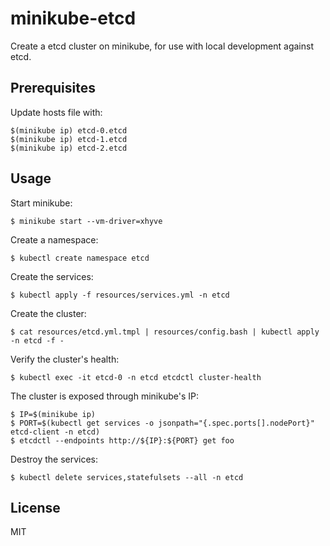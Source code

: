 minikube-etcd
=============

Create a etcd cluster on minikube, for use with local development against
etcd.

Prerequisites
-------------

Update hosts file with:

    $(minikube ip) etcd-0.etcd
    $(minikube ip) etcd-1.etcd
    $(minikube ip) etcd-2.etcd

Usage
-----

Start minikube:

    $ minikube start --vm-driver=xhyve

Create a namespace:

    $ kubectl create namespace etcd

Create the services:

    $ kubectl apply -f resources/services.yml -n etcd

Create the cluster:

    $ cat resources/etcd.yml.tmpl | resources/config.bash | kubectl apply -n etcd -f -

Verify the cluster's health:

    $ kubectl exec -it etcd-0 -n etcd etcdctl cluster-health

The cluster is exposed through minikube's IP:

    $ IP=$(minikube ip)
    $ PORT=$(kubectl get services -o jsonpath="{.spec.ports[].nodePort}" etcd-client -n etcd)
    $ etcdctl --endpoints http://${IP}:${PORT} get foo

Destroy the services:

    $ kubectl delete services,statefulsets --all -n etcd

License
-------

MIT
